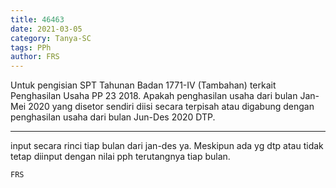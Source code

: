 ```yaml
---
title: 46463
date: 2021-03-05
category: Tanya-SC
tags: PPh
author: FRS
---
```


Untuk pengisian SPT Tahunan Badan 1771-IV (Tambahan) terkait Penghasilan Usaha PP 23 2018. Apakah penghasilan usaha dari bulan Jan-Mei 2020 yang disetor sendiri diisi secara terpisah atau digabung dengan penghasilan usaha dari bulan Jun-Des 2020 DTP.

---

input secara rinci tiap bulan dari jan-des ya. Meskipun ada yg dtp atau tidak tetap diinput dengan nilai pph terutangnya tiap bulan.

`FRS`
